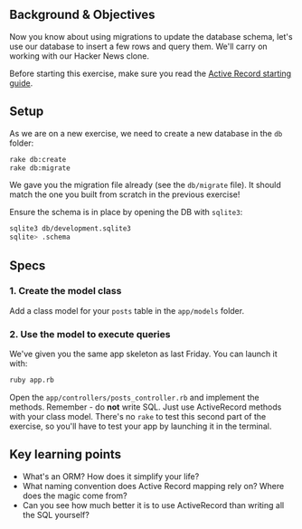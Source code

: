 ## Background & Objectives

Now you know about using migrations to update the database schema,
let's use our database to insert a few rows and query them. We'll carry on working with our
Hacker News clone.

Before starting this exercise, make sure you read the [Active Record starting guide](http://guides.rubyonrails.org/active_record_basics.html).

## Setup

As we are on a new exercise, we need to create a new database in the `db` folder:

```bash
rake db:create
rake db:migrate
```

We gave you the migration file already (see the `db/migrate` file). It should match the one you built from scratch in the previous exercise!

Ensure the schema is in place by opening the DB with `sqlite3`:

```bash
sqlite3 db/development.sqlite3
sqlite> .schema
```

## Specs

### 1. Create the model class

Add a class model for your `posts` table in the `app/models` folder.

### 2. Use the model to execute queries

We've given you the same app skeleton as last Friday. You can launch it with:

```bash
ruby app.rb
```

Open the `app/controllers/posts_controller.rb` and implement the methods. Remember - do **not** write SQL. Just use ActiveRecord methods with your class model.
There's no `rake` to test this second part of the exercise, so you'll have to test your app
by launching it in the terminal.

## Key learning points

* What's an ORM? How does it simplify your life?
* What naming convention does Active Record mapping rely on? Where does the magic come from?
* Can you see how much better it is to use ActiveRecord than writing all the SQL yourself?
